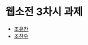 # 웹소전 3차시 과제

+ [조유찬](https://myyh1234.github.io/websojon/2-2/sunrin_조유찬.html)
+ [조찬우](https://myyh1234.github.io/websojon/2-2/sunrin_조찬우.html)
